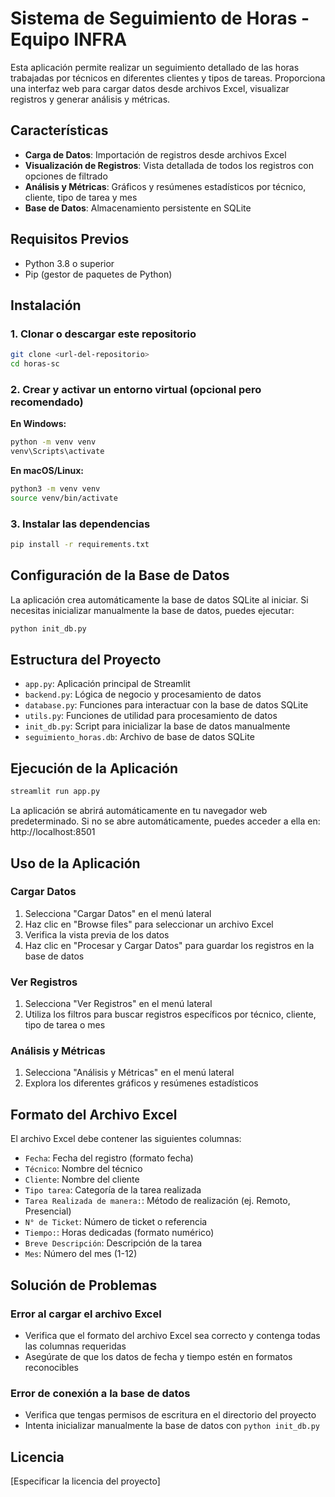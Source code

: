 # Sistema de Seguimiento de Horas - Equipo INFRA

Esta aplicación permite realizar un seguimiento detallado de las horas trabajadas por técnicos en diferentes clientes y tipos de tareas. Proporciona una interfaz web para cargar datos desde archivos Excel, visualizar registros y generar análisis y métricas.

## Características

- **Carga de Datos**: Importación de registros desde archivos Excel
- **Visualización de Registros**: Vista detallada de todos los registros con opciones de filtrado
- **Análisis y Métricas**: Gráficos y resúmenes estadísticos por técnico, cliente, tipo de tarea y mes
- **Base de Datos**: Almacenamiento persistente en SQLite

## Requisitos Previos

- Python 3.8 o superior
- Pip (gestor de paquetes de Python)

## Instalación

### 1. Clonar o descargar este repositorio

```bash
git clone <url-del-repositorio>
cd horas-sc
```

### 2. Crear y activar un entorno virtual (opcional pero recomendado)

**En Windows:**
```bash
python -m venv venv
venv\Scripts\activate
```

**En macOS/Linux:**
```bash
python3 -m venv venv
source venv/bin/activate
```

### 3. Instalar las dependencias

```bash
pip install -r requirements.txt
```

## Configuración de la Base de Datos

La aplicación crea automáticamente la base de datos SQLite al iniciar. Si necesitas inicializar manualmente la base de datos, puedes ejecutar:

```bash
python init_db.py
```

## Estructura del Proyecto

- `app.py`: Aplicación principal de Streamlit
- `backend.py`: Lógica de negocio y procesamiento de datos
- `database.py`: Funciones para interactuar con la base de datos SQLite
- `utils.py`: Funciones de utilidad para procesamiento de datos
- `init_db.py`: Script para inicializar la base de datos manualmente
- `seguimiento_horas.db`: Archivo de base de datos SQLite

## Ejecución de la Aplicación

```bash
streamlit run app.py
```

La aplicación se abrirá automáticamente en tu navegador web predeterminado. Si no se abre automáticamente, puedes acceder a ella en: http://localhost:8501

## Uso de la Aplicación

### Cargar Datos

1. Selecciona "Cargar Datos" en el menú lateral
2. Haz clic en "Browse files" para seleccionar un archivo Excel
3. Verifica la vista previa de los datos
4. Haz clic en "Procesar y Cargar Datos" para guardar los registros en la base de datos

### Ver Registros

1. Selecciona "Ver Registros" en el menú lateral
2. Utiliza los filtros para buscar registros específicos por técnico, cliente, tipo de tarea o mes

### Análisis y Métricas

1. Selecciona "Análisis y Métricas" en el menú lateral
2. Explora los diferentes gráficos y resúmenes estadísticos

## Formato del Archivo Excel

El archivo Excel debe contener las siguientes columnas:

- `Fecha`: Fecha del registro (formato fecha)
- `Técnico`: Nombre del técnico
- `Cliente`: Nombre del cliente
- `Tipo tarea`: Categoría de la tarea realizada
- `Tarea Realizada de manera:`: Método de realización (ej. Remoto, Presencial)
- `N° de Ticket`: Número de ticket o referencia
- `Tiempo:`: Horas dedicadas (formato numérico)
- `Breve Descripción`: Descripción de la tarea
- `Mes`: Número del mes (1-12)

## Solución de Problemas

### Error al cargar el archivo Excel

- Verifica que el formato del archivo Excel sea correcto y contenga todas las columnas requeridas
- Asegúrate de que los datos de fecha y tiempo estén en formatos reconocibles

### Error de conexión a la base de datos

- Verifica que tengas permisos de escritura en el directorio del proyecto
- Intenta inicializar manualmente la base de datos con `python init_db.py`

## Licencia

[Especificar la licencia del proyecto]
